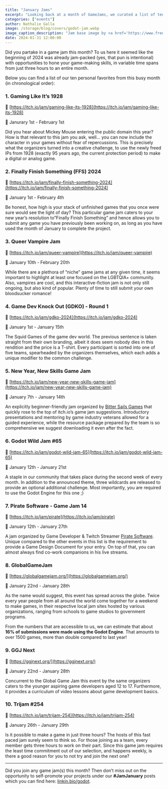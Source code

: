 ```yaml
---
title: "January Jams"
excerpt: "Looking back at a month of GameJams, we curated a list of ten events that you might or might not have heard of before."
categories: ["events"]
author: Nathalie Galla
image: /storage/blog/covers/godot-jam.webp
image_caption_description: "Jam base image by <a href='https://www.freepik.com/free-photo/jam-isolated-white_1198739.htm#query=jam&position=39&from_view=search&track=sph&uuid=449f0bd4-ec2a-4a1b-aef3-d0ad383022a7'>luis_molinero</a> on Freepik"
date: 2024-01-31 12:00:00
---
```


Did you partake in a game jam this month? To us here it seemed like the beginning of 2024 was already jam-packed (yes, that pun is intentional) with opportunities to hone your game-making skills, in variable time spans from just three hours to an entire month.

Below you can find a list of our ten personal favorites from this busy month (in chronological order):

### 1. Gaming Like It’s 1928

🔗 [https://itch.io/jam/gaming-like-its-1928](https://itch.io/jam/gaming-like-its-1928)

📅 Janurary 1st - February 1st

Did you hear about Mickey Mouse entering the public domain this year? How is that relevant to this jam you ask, well… you can now include the character in your games without fear of repercussions. This is precisely what the organizers turned into a creative challenge, to use the newly freed IPs from 1928 (exactly 95 years ago, the current protection period) to make a digital or analog game.

### 2. Finally Finish Something (FFS) 2024

🔗 [https://itch.io/jam/finally-finish-something-2024](https://itch.io/jam/finally-finish-something-2024) 

📅 January 1st  - February 4th

Be honest, how high is your stack of unfinished games that you once were sure would see the light of day? This particular game jam caters to your new year’s resolution to”Finally Finish Something” and hence allows you to submit any game you have previously been working on, as long as you have used the month of January to complete the project.

### 3. Queer Vampire Jam

🔗 [https://itch.io/jam/queer-vampire](https://itch.io/jam/queer-vampire) 

📅 January 10th  - February 20th

While there are a plethora of “niche” game jams at any given time, it seems important to highlight at least one focused on the LGBTQIA+ community. Also, vampires are cool, and this interactive-fiction jam is not only still ongoing, but also kind of popular. Plenty of time to still submit your own bloodsucker romance!

### 4. Game Dev Knock Out (GDKO) - Round 1

🔗 [https://itch.io/jam/gdko-2024](https://itch.io/jam/gdko-2024) 

📅 January 1st  - January 15th

The Squid Games of the game dev world. The previous sentence is taken straight from their own branding, albeit it does seem nobody dies in this rendition and the price is a T-shirt. Every participant is sorted into one of five teams, spearheaded by the organizers themselves, which each adds a unique modifier to the common challenge.

### 5. New Year, New Skills Game Jam

🔗 [https://itch.io/jam/new-year-new-skills-game-jam](https://itch.io/jam/new-year-new-skills-game-jam) 

📅 January 7th  - January 14th

An explicitly beginner-friendly jam organized by [Bitter Sails Games](https://twitter.com/bittersails) that quickly rose to the top of itch.io’s game jam suggestions. Introductory presentations and mentoring by game industry veterans allowed for a guided experience, while the resource package prepared by the team is so comprehensive we suggest downloading it even after the fact.

### 6. Godot Wild Jam #65

🔗 [https://itch.io/jam/godot-wild-jam-65](https://itch.io/jam/godot-wild-jam-65) 

📅 January 12th - January 21st

A staple in our community that takes place during the second week of every month. In addition to the announced theme, three wildcards are released to provide an optional additional challenge. Most importantly, you are required to use the Godot Engine for this one ;)

### 7. Pirate Software - Game Jam 14

🔗 [https://itch.io/jam/pirate](https://itch.io/jam/pirate)

📅 January 12th - January 27th

A jam organized by Game Developer & Twitch Streamer [Pirate Software](https://twitter.com/PirateSoftware). Unique compared to the other events in this list is the requirement to provide a Game Design Document for your entry. On top of that, you can almost always find co-work companions in his live streams.

### 8. GlobalGameJam

🔗 [https://globalgamejam.org/](https://globalgamejam.org/) 

📅 January 22nd - January 28th

As the name would suggest, this event has spread across the globe. Twice every year people from all around the world come together for a weekend to make games, in their respective local jam sites hosted by various organizations, ranging from schools to game studios to government programs.

From the numbers that are accessible to us, we can estimate that about __16% of submissions were made using the Godot Engine__. That amounts to over 1500 games, more than double compared to last year!

### 9. GGJ Next

🔗 [https://ggjnext.org/](https://ggjnext.org/) 

📅 January 22nd - January 28th

Concurrent to the Global Game Jam this event by the same organizers caters to the younger aspiring game developers aged 12 to 17. Furthermore, it provides a curriculum of video lessons about game development basics.

### 10. Trijam #254

🔗 [https://itch.io/jam/trijam-254](https://itch.io/jam/trijam-254) 

📅 January 26th - January 29th

Is it possible to make a game in just three hours? The hosts of this fast paced jam surely seem to think so. For those joining as a team, every member gets three hours to work on their part. Since this game jam requires the least time commitment out of our selection, and happens weekly, is there a good reason for you to not try and join the next one?

----

Did you join any game jam(s) this month? Then don’t miss out on the opportunity to self-promote your projects under our __#JamJanuary__ posts which you can find here: [linkin.bio/godot](linkin.bio/godot).


